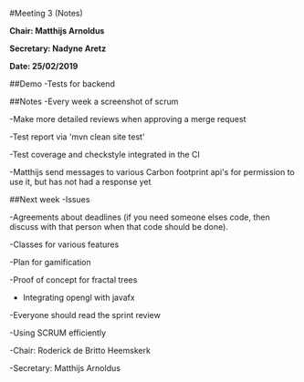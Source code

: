 #Meeting 3 (Notes)

**Chair: Matthijs Arnoldus**

**Secretary: Nadyne Aretz**

**Date: 25/02/2019**

##Demo
-Tests for backend

##Notes
-Every week a screenshot of scrum

-Make more detailed reviews when approving a merge request

-Test report via 'mvn clean site test'

-Test coverage and checkstyle integrated in the CI

-Matthijs send messages to various Carbon footprint api's for permission to use it, but has not had a response yet

##Next week
-Issues

-Agreements about deadlines (if you need someone elses code, then discuss with that person when that code should be done).

-Classes for various features

-Plan for gamification

-Proof of concept for fractal trees

- Integrating opengl with javafx

-Everyone should read the sprint review

-Using SCRUM efficiently 

-Chair: Roderick de Britto Heemskerk

-Secretary: Matthijs Arnoldus


